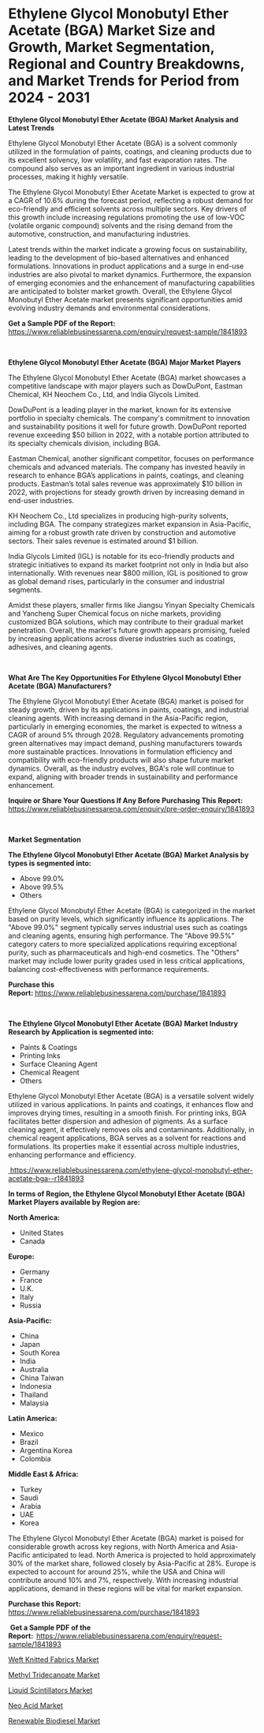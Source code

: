 <p><h1>Ethylene Glycol Monobutyl Ether Acetate (BGA) Market Size and Growth, Market Segmentation, Regional and Country Breakdowns, and Market Trends for Period from 2024 -  2031</h1></p><p><strong>Ethylene Glycol Monobutyl Ether Acetate (BGA) Market Analysis and Latest Trends</strong></p>
<p><p>Ethylene Glycol Monobutyl Ether Acetate (BGA) is a solvent commonly utilized in the formulation of paints, coatings, and cleaning products due to its excellent solvency, low volatility, and fast evaporation rates. The compound also serves as an important ingredient in various industrial processes, making it highly versatile.</p><p>The Ethylene Glycol Monobutyl Ether Acetate Market is expected to grow at a CAGR of 10.6% during the forecast period, reflecting a robust demand for eco-friendly and efficient solvents across multiple sectors. Key drivers of this growth include increasing regulations promoting the use of low-VOC (volatile organic compound) solvents and the rising demand from the automotive, construction, and manufacturing industries.</p><p>Latest trends within the market indicate a growing focus on sustainability, leading to the development of bio-based alternatives and enhanced formulations. Innovations in product applications and a surge in end-use industries are also pivotal to market dynamics. Furthermore, the expansion of emerging economies and the enhancement of manufacturing capabilities are anticipated to bolster market growth. Overall, the Ethylene Glycol Monobutyl Ether Acetate market presents significant opportunities amid evolving industry demands and environmental considerations.</p></p>
<p><strong>Get a Sample PDF of the Report:&nbsp;</strong> <a href="https://www.reliablebusinessarena.com/enquiry/request-sample/1841893?utm_campaign=1444&utm_medium=2&utm_source=Github&utm_content=ia&utm_term=16102024&utm_id=ethylene-glycol-monobutyl-ether-acetate-bga">https://www.reliablebusinessarena.com/enquiry/request-sample/1841893</a></p>
<p>&nbsp;</p>
<p><strong>Ethylene Glycol Monobutyl Ether Acetate (BGA) Major Market Players</strong></p>
<p><p>The Ethylene Glycol Monobutyl Ether Acetate (BGA) market showcases a competitive landscape with major players such as DowDuPont, Eastman Chemical, KH Neochem Co., Ltd, and India Glycols Limited. </p><p>DowDuPont is a leading player in the market, known for its extensive portfolio in specialty chemicals. The company's commitment to innovation and sustainability positions it well for future growth. DowDuPont reported revenue exceeding $50 billion in 2022, with a notable portion attributed to its specialty chemicals division, including BGA.</p><p>Eastman Chemical, another significant competitor, focuses on performance chemicals and advanced materials. The company has invested heavily in research to enhance BGA’s applications in paints, coatings, and cleaning products. Eastman’s total sales revenue was approximately $10 billion in 2022, with projections for steady growth driven by increasing demand in end-user industries.</p><p>KH Neochem Co., Ltd specializes in producing high-purity solvents, including BGA. The company strategizes market expansion in Asia-Pacific, aiming for a robust growth rate driven by construction and automotive sectors. Their sales revenue is estimated around $1 billion.</p><p>India Glycols Limited (IGL) is notable for its eco-friendly products and strategic initiatives to expand its market footprint not only in India but also internationally. With revenues near $800 million, IGL is positioned to grow as global demand rises, particularly in the consumer and industrial segments.</p><p>Amidst these players, smaller firms like Jiangsu Yinyan Specialty Chemicals and Yancheng Super Chemical focus on niche markets, providing customized BGA solutions, which may contribute to their gradual market penetration. Overall, the market's future growth appears promising, fueled by increasing applications across diverse industries such as coatings, adhesives, and cleaning agents.</p></p>
<p>&nbsp;</p>
<p><strong>What Are The Key Opportunities For Ethylene Glycol Monobutyl Ether Acetate (BGA) Manufacturers?</strong></p>
<p><p>The Ethylene Glycol Monobutyl Ether Acetate (BGA) market is poised for steady growth, driven by its applications in paints, coatings, and industrial cleaning agents. With increasing demand in the Asia-Pacific region, particularly in emerging economies, the market is expected to witness a CAGR of around 5% through 2028. Regulatory advancements promoting green alternatives may impact demand, pushing manufacturers towards more sustainable practices. Innovations in formulation efficiency and compatibility with eco-friendly products will also shape future market dynamics. Overall, as the industry evolves, BGA's role will continue to expand, aligning with broader trends in sustainability and performance enhancement.</p></p>
<p><strong>Inquire or Share Your Questions If Any Before Purchasing This Report:</strong> <a href="https://www.reliablebusinessarena.com/enquiry/pre-order-enquiry/1841893?utm_campaign=1444&utm_medium=2&utm_source=Github&utm_content=ia&utm_term=16102024&utm_id=ethylene-glycol-monobutyl-ether-acetate-bga">https://www.reliablebusinessarena.com/enquiry/pre-order-enquiry/1841893</a></p>
<p>&nbsp;</p>
<p><strong>Market Segmentation</strong></p>
<p><strong>The Ethylene Glycol Monobutyl Ether Acetate (BGA) Market Analysis by types is segmented into:</strong></p>
<p><ul><li>Above 99.0%</li><li>Above 99.5%</li><li>Others</li></ul></p>
<p><p>Ethylene Glycol Monobutyl Ether Acetate (BGA) is categorized in the market based on purity levels, which significantly influence its applications. The "Above 99.0%" segment typically serves industrial uses such as coatings and cleaning agents, ensuring high performance. The "Above 99.5%" category caters to more specialized applications requiring exceptional purity, such as pharmaceuticals and high-end cosmetics. The "Others" market may include lower purity grades used in less critical applications, balancing cost-effectiveness with performance requirements.</p></p>
<p><strong>Purchase this Report:&nbsp;</strong><a href="https://www.reliablebusinessarena.com/purchase/1841893?utm_campaign=1444&utm_medium=2&utm_source=Github&utm_content=ia&utm_term=16102024&utm_id=ethylene-glycol-monobutyl-ether-acetate-bga">https://www.reliablebusinessarena.com/purchase/1841893</a></p>
<p>&nbsp;</p>
<p><strong>The Ethylene Glycol Monobutyl Ether Acetate (BGA) Market Industry Research by Application is segmented into:</strong></p>
<p><ul><li>Paints & Coatings</li><li>Printing Inks</li><li>Surface Cleaning Agent</li><li>Chemical Reagent</li><li>Others</li></ul></p>
<p><p>Ethylene Glycol Monobutyl Ether Acetate (BGA) is a versatile solvent widely utilized in various applications. In paints and coatings, it enhances flow and improves drying times, resulting in a smooth finish. For printing inks, BGA facilitates better dispersion and adhesion of pigments. As a surface cleaning agent, it effectively removes oils and contaminants. Additionally, in chemical reagent applications, BGA serves as a solvent for reactions and formulations. Its properties make it essential across multiple industries, enhancing performance and efficiency.</p></p>
<p><a href="https://www.reliablebusinessarena.com/ethylene-glycol-monobutyl-ether-acetate-bga--r1841893?utm_campaign=1444&utm_medium=2&utm_source=Github&utm_content=ia&utm_term=16102024&utm_id=ethylene-glycol-monobutyl-ether-acetate-bga">&nbsp;https://www.reliablebusinessarena.com/ethylene-glycol-monobutyl-ether-acetate-bga--r1841893</a></p>
<p><strong>In terms of Region, the Ethylene Glycol Monobutyl Ether Acetate (BGA) Market Players available by Region are:</strong></p>
<p>
    <p> <strong> North America: </strong>
        <ul>
            <li>United States</li>
            <li>Canada</li>
        </ul>
        </p> 
    <p> <strong> Europe: </strong>
        <ul>
            <li>Germany</li>
            <li>France</li>
            <li>U.K.</li>
            <li>Italy</li>
            <li>Russia</li>
        </ul>
        </p> 
    <p> <strong> Asia-Pacific: </strong>
        <ul>
            <li>China</li>
            <li>Japan</li>
            <li>South Korea</li>
            <li>India</li>
            <li>Australia</li>
            <li>China Taiwan</li>
            <li>Indonesia</li>
            <li>Thailand</li>
            <li>Malaysia</li>
        </ul>
        </p> 
    <p> <strong> Latin America: </strong>
        <ul>
            <li>Mexico</li>
            <li>Brazil</li>
            <li>Argentina Korea</li>
            <li>Colombia</li>
        </ul>
        </p> 
    <p> <strong> Middle East & Africa: </strong>
        <ul>
            <li>Turkey</li>
            <li>Saudi</li>
            <li>Arabia</li>
            <li>UAE</li>
            <li>Korea</li>
        </ul>
    </p>
    </p>
<p><p>The Ethylene Glycol Monobutyl Ether Acetate (BGA) market is poised for considerable growth across key regions, with North America and Asia-Pacific anticipated to lead. North America is projected to hold approximately 30% of the market share, followed closely by Asia-Pacific at 28%. Europe is expected to account for around 25%, while the USA and China will contribute around 10% and 7%, respectively. With increasing industrial applications, demand in these regions will be vital for market expansion.</p></p>
<p><strong>Purchase this Report: </strong><a href="https://www.reliablebusinessarena.com/purchase/1841893?utm_campaign=1444&utm_medium=2&utm_source=Github&utm_content=ia&utm_term=16102024&utm_id=ethylene-glycol-monobutyl-ether-acetate-bga">https://www.reliablebusinessarena.com/purchase/1841893</a></p>
<p>&nbsp;<strong>Get a Sample PDF of the Report:&nbsp;&nbsp;</strong><a href="https://www.reliablebusinessarena.com/enquiry/request-sample/1841893?utm_campaign=1444&utm_medium=2&utm_source=Github&utm_content=ia&utm_term=16102024&utm_id=ethylene-glycol-monobutyl-ether-acetate-bga">https://www.reliablebusinessarena.com/enquiry/request-sample/1841893</a></p>
<p><strong></strong></p>
<p><p><a href="https://www.linkedin.com/pulse/weft-knitted-fabrics-market-evolution-future-outlook-forecasting-qm7hc?utm_campaign=1444&utm_medium=2&utm_source=Github&utm_content=ia&utm_term=16102024&utm_id=ethylene-glycol-monobutyl-ether-acetate-bga">Weft Knitted Fabrics Market</a></p><p><a href="https://www.linkedin.com/pulse/global-methyl-tridecanoate-market-focus-application-end-use-diy8c?utm_campaign=1444&utm_medium=2&utm_source=Github&utm_content=ia&utm_term=16102024&utm_id=ethylene-glycol-monobutyl-ether-acetate-bga">Methyl Tridecanoate Market</a></p><p><a href="https://www.linkedin.com/pulse/in-depth-liquid-scintillators-market-review-size-share-98cagr-own1c?utm_campaign=1444&utm_medium=2&utm_source=Github&utm_content=ia&utm_term=16102024&utm_id=ethylene-glycol-monobutyl-ether-acetate-bga">Liquid Scintillators Market</a></p><p><a href="https://www.linkedin.com/pulse/neo-acid-market-outlook-current-assessment-future-projections-mrwnc?utm_campaign=1444&utm_medium=2&utm_source=Github&utm_content=ia&utm_term=16102024&utm_id=ethylene-glycol-monobutyl-ether-acetate-bga">Neo Acid Market</a></p><p><a href="https://www.linkedin.com/pulse/market-forecasting-change-global-renewable-biodiesel-dynamics-oktvc?utm_campaign=1444&utm_medium=2&utm_source=Github&utm_content=ia&utm_term=16102024&utm_id=ethylene-glycol-monobutyl-ether-acetate-bga">Renewable Biodiesel Market</a></p></p>